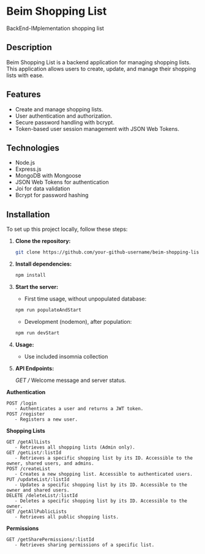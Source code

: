 # Beim Shopping List

BackEnd-IMplementation shopping list

## Description

Beim Shopping List is a backend application for managing shopping lists. This application allows users to create, update, and manage their shopping lists with ease.

## Features

- Create and manage shopping lists.
- User authentication and authorization.
- Secure password handling with bcrypt.
- Token-based user session management with JSON Web Tokens.

## Technologies

- Node.js
- Express.js
- MongoDB with Mongoose
- JSON Web Tokens for authentication
- Joi for data validation
- Bcrypt for password hashing

## Installation

To set up this project locally, follow these steps:

1. **Clone the repository:**
   
   ```bash
   git clone https://github.com/your-github-username/beim-shopping-list.git
    ```

2. **Install dependencies:**

    ```bash
    npm install
    ```

3. **Start the server:**

    - First time usage, without unpopulated database:
    ```bash
    npm run populateAndStart
    ```

    - Development (nodemon), after population:
    ```bash
    npm run devStart
    ```

4. **Usage:**

    - Use included insomnia collection

5. **API Endpoints:**

    *GET /*
        Welcome message and server status.

**Authentication**

    POST /login
       - Authenticates a user and returns a JWT token.
    POST /register
       - Registers a new user.

**Shopping Lists**

    GET /getAllLists
       - Retrieves all shopping lists (Admin only).
    GET /getList/:listId
       - Retrieves a specific shopping list by its ID. Accessible to the owner, shared users, and admins.
    POST /createList
       - Creates a new shopping list. Accessible to authenticated users.
    PUT /updateList/:listId
       - Updates a specific shopping list by its ID. Accessible to the owner and shared users.
    DELETE /deleteList/:listId
       - Deletes a specific shopping list by its ID. Accessible to the owner.
    GET /getAllPublicLists
       - Retrieves all public shopping lists.

**Permissions**

    GET /getSharePermissions/:listId
       - Retrieves sharing permissions of a specific list.